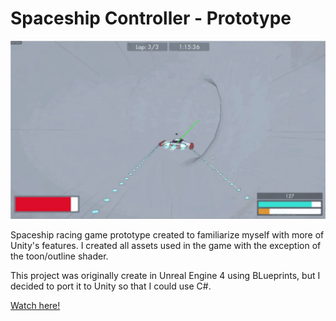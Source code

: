 # Spaceship Controller - Prototype

![Screenshot](https://github.com/PipeFlowWizard/Racing/blob/master/RacingScreenShot.png)

Spaceship racing game prototype created to familiarize myself with more of Unity's features. I created all assets used in the game with the exception of the toon/outline shader.

This project was originally create in Unreal Engine 4 using BLueprints, but I decided to port it to Unity so that I could use C#.
 
[Watch here!](https://youtu.be/tgW_1_2zMmc)
